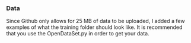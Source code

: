 ### Data
Since Github only allows for 25 MB of data to be uploaded, I added a few examples of what the training folder should look like. It is recommended that you use the OpenDataSet.py in order to get your data.
